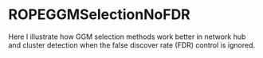 # ROPEGGMSelectionNoFDR
Here I illustrate how GGM selection methods work better in network hub and cluster detection when the false discover rate (FDR) control is ignored.
